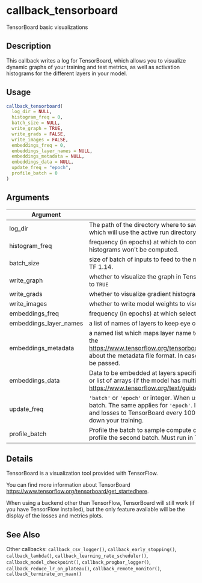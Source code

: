 # callback_tensorboard


TensorBoard basic visualizations




## Description

This callback writes a log for TensorBoard, which allows you to visualize
dynamic graphs of your training and test metrics, as well as activation
histograms for the different layers in your model.





## Usage
```r
callback_tensorboard(
  log_dir = NULL,
  histogram_freq = 0,
  batch_size = NULL,
  write_graph = TRUE,
  write_grads = FALSE,
  write_images = FALSE,
  embeddings_freq = 0,
  embeddings_layer_names = NULL,
  embeddings_metadata = NULL,
  embeddings_data = NULL,
  update_freq = "epoch",
  profile_batch = 0
)
```




## Arguments


Argument      |Description
------------- |----------------
log_dir | The path of the directory where to save the log files to be parsed by Tensorboard. The default is ``NULL``, which will use the active run directory (if available) and otherwise will use "logs".
histogram_freq | frequency (in epochs) at which to compute activation histograms for the layers of the model. If set to 0, histograms won't be computed.
batch_size | size of batch of inputs to feed to the network for histograms computation. No longer needed, ignored since TF 1.14.
write_graph | whether to visualize the graph in Tensorboard. The log file can become quite large when write_graph is set to ``TRUE``
write_grads | whether to visualize gradient histograms in TensorBoard. ``histogram_freq`` must be greater than 0.
write_images | whether to write model weights to visualize as image in Tensorboard.
embeddings_freq | frequency (in epochs) at which selected embedding layers will be saved.
embeddings_layer_names | a list of names of layers to keep eye on. If ``NULL`` or empty list all the embedding layers will be watched.
embeddings_metadata | a named list which maps layer name to a file name in which metadata for this embedding layer is saved. See the https://www.tensorflow.org/tensorboard/tensorboard_projector_plugin#saving_data_for_tensorboarddetails about the metadata file format. In case if the same metadata file is used for all embedding layers, string can be passed.
embeddings_data | Data to be embedded at layers specified in ``embeddings_layer_names``. Array (if the model has a single input) or list of arrays (if the model has multiple inputs). Learn https://www.tensorflow.org/text/guide/word_embeddingsmore about embeddings
update_freq | ``'batch'`` or ``'epoch'`` or integer. When using ``'batch'``, writes the losses and metrics to TensorBoard after each batch. The same applies for ``'epoch'``. If using an integer, let's say ``10000``, the callback will write the metrics and losses to TensorBoard every 10000 samples. Note that writing too frequently to TensorBoard can slow down your training.
profile_batch | Profile the batch to sample compute characteristics. By default, it will disbale profiling. Set profile_batch=2 profile the second batch. Must run in TensorFlow eager mode. (TF >= 1.14)




## Details

TensorBoard is a visualization tool provided with TensorFlow.

You can find more information about TensorBoard
https://www.tensorflow.org/tensorboard/get_startedhere.

When using a backend other than TensorFlow, TensorBoard will still work
(if you have TensorFlow installed), but the only feature available will
be the display of the losses and metrics plots.







## See Also

Other callbacks: 
`callback_csv_logger()`,
`callback_early_stopping()`,
`callback_lambda()`,
`callback_learning_rate_scheduler()`,
`callback_model_checkpoint()`,
`callback_progbar_logger()`,
`callback_reduce_lr_on_plateau()`,
`callback_remote_monitor()`,
`callback_terminate_on_naan()`



